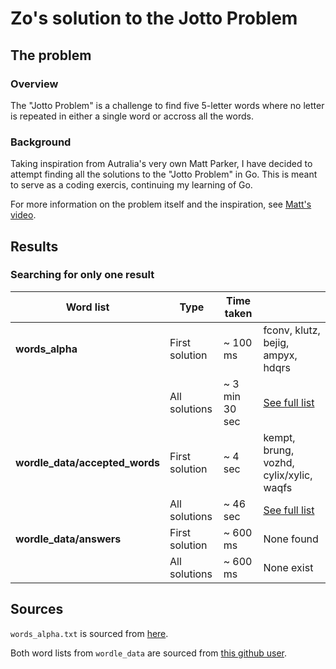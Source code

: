 # Zo's solution to the Jotto Problem

## The problem

### Overview

The "Jotto Problem" is a challenge to find five 5-letter words where no letter is repeated in either a single word or accross all the words.

### Background

Taking inspiration from Autralia's very own Matt Parker, I have decided to attempt finding all the solutions to the "Jotto Problem" in Go. This is meant to serve as a coding exercis, continuing my learning of Go.

For more information on the problem itself and the inspiration, see [Matt's video](https://www.youtube.com/watch?v=c33AZBnRHks).

## Results

### Searching for only one result

| Word list                      | Type           | Time taken     |                                                       |
|--------------------------------|----------------|----------------|-------------------------------------------------------|
| **words_alpha**                | First solution | ~ 100 ms       | fconv, klutz, bejig, ampyx, hdqrs                     |
|                                | All solutions  | ~ 3 min 30 sec | [See full list](./SOLUTIONS.md#All-words)             |
| **wordle_data/accepted_words** | First solution | ~ 4 sec        | kempt, brung, vozhd, cylix/xylic, waqfs               |
|                                | All solutions  | ~ 46 sec       | [See full list](./SOLUTIONS.md#Wordle-accepted-words) |
| **wordle_data/answers**        | First solution | ~ 600 ms       | None found                                            |
|                                | All solutions  | ~ 600 ms       | None exist                                            |

## Sources

`words_alpha.txt` is sourced from [here](https://github.com/dwyl/english-words).

Both word lists from `wordle_data` are sourced from [this github user](https://gist.github.com/cfreshman).
